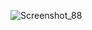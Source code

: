 ![Screenshot_88](https://github.com/TGerman777T/Kurs_Python_JetBrains/assets/47473290/bd3e8631-afb4-491b-9bc1-52f14eeada3f)
